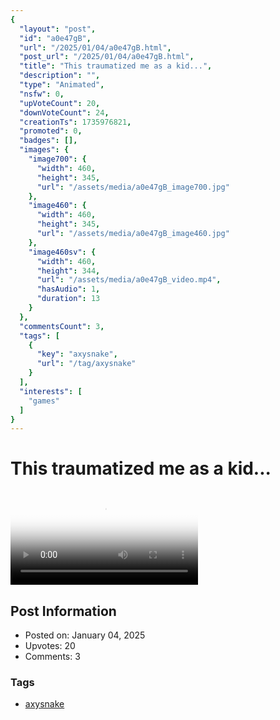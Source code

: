 ```yaml
---
{
  "layout": "post",
  "id": "a0e47gB",
  "url": "/2025/01/04/a0e47gB.html",
  "post_url": "/2025/01/04/a0e47gB.html",
  "title": "This traumatized me as a kid...",
  "description": "",
  "type": "Animated",
  "nsfw": 0,
  "upVoteCount": 20,
  "downVoteCount": 24,
  "creationTs": 1735976821,
  "promoted": 0,
  "badges": [],
  "images": {
    "image700": {
      "width": 460,
      "height": 345,
      "url": "/assets/media/a0e47gB_image700.jpg"
    },
    "image460": {
      "width": 460,
      "height": 345,
      "url": "/assets/media/a0e47gB_image460.jpg"
    },
    "image460sv": {
      "width": 460,
      "height": 344,
      "url": "/assets/media/a0e47gB_video.mp4",
      "hasAudio": 1,
      "duration": 13
    }
  },
  "commentsCount": 3,
  "tags": [
    {
      "key": "axysnake",
      "url": "/tag/axysnake"
    }
  ],
  "interests": [
    "games"
  ]
}
---
```


# This traumatized me as a kid...

<video controls playsinline loop poster="/assets/media/a0e47gB_image460.jpg">
  <source src="/assets/media/a0e47gB_video.mp4" type="video/mp4">
  Your browser does not support the video tag.
</video>

## Post Information

- Posted on: January 04, 2025
- Upvotes: 20
- Comments: 3

### Tags

- [axysnake](/tag/axysnake)

